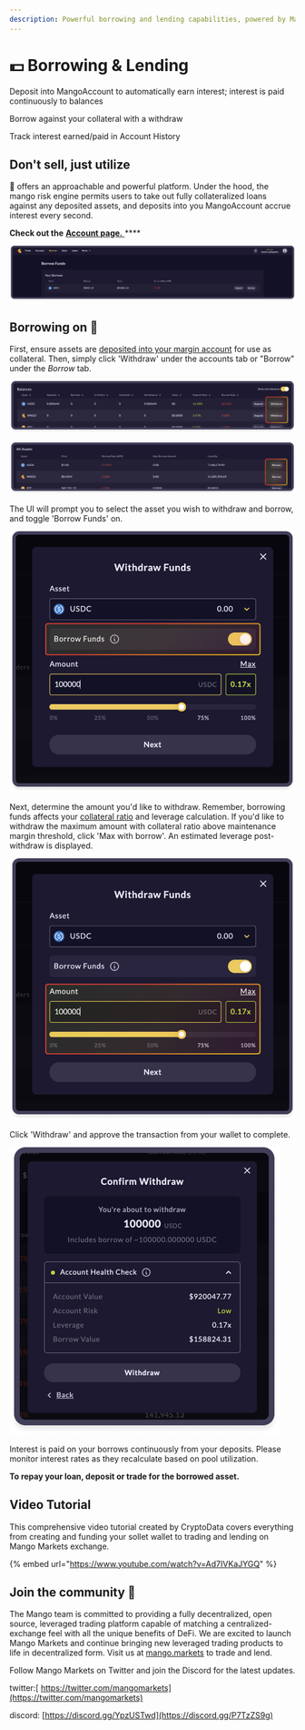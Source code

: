 ```yaml
---
description: Powerful borrowing and lending capabilities, powered by Mango.
---
```


# 💵 Borrowing & Lending

Deposit into MangoAccount to automatically earn interest; interest is paid continuously to balances

Borrow against your collateral with a withdraw&#x20;

Track interest earned/paid in Account History

## Don't sell, just utilize&#x20;

🥭 offers an approachable and powerful platform. Under the hood, the mango risk engine permits users to take out fully collateralized loans against any deposited assets, and deposits into you MangoAccount accrue interest every second.

**Check out the** [**Account page.** ](https://trade.mango.markets/account)****

![](../.gitbook/assets/bororor.png)

## **Borrowing on** 🥭

First, ensure assets are [deposited into your margin account](https://docs.mango.markets/tutorials/getting-started#creating-a-margin-account-and-depositing-funds) for use as collateral. Then, simply click 'Withdraw' under the accounts tab or "Borrow" under the _Borrow_ tab.&#x20;

![Under your account tab, scroll to balances.](../.gitbook/assets/wijegh1.png)

![Under your borrow tab, find all assets.](../.gitbook/assets/wijegh2.png)

The UI will prompt you to select the asset you wish to withdraw and borrow, and toggle 'Borrow Funds' on.&#x20;

![](../.gitbook/assets/borororor.png)

Next, determine the amount you'd like to withdraw. Remember, borrowing funds affects your [collateral ratio](https://app.gitbook.com/@blockworksfoundation/s/mango/\~/drafts/-MZPLylXCNfAFWlrfxMI/tutorials/trade-on-mango.markets#how-to-trade-with-leverage) and leverage calculation. If you'd like to withdraw the maximum amount with collateral ratio above maintenance margin threshold, click 'Max with borrow'. An estimated leverage post-withdraw is displayed.&#x20;

![](../.gitbook/assets/borororor2.png)

&#x20;Click 'Withdraw' and approve the transaction from your wallet to complete.

![](../.gitbook/assets/borororor5.png)

Interest is paid on your borrows continuously from your deposits. Please monitor interest rates as they recalculate based on pool utilization.&#x20;

**To repay your loan, deposit or trade for the borrowed asset.**

##



## **Video Tutorial**&#x20;

This comprehensive video tutorial created by CryptoData covers everything from creating and funding your sollet wallet to trading and lending on Mango Markets exchange.

{% embed url="https://www.youtube.com/watch?v=Ad7IVKaJYGQ" %}

## **Join the community** 👾

The Mango team is committed to providing a fully decentralized, open source, leveraged trading platform capable of matching a centralized-exchange feel with all the unique benefits of DeFi. We are excited to launch Mango Markets and continue bringing new leveraged trading products to life in decentralized form. Visit us at [mango.markets](https://mango.markets) to trade and lend.

Follow Mango Markets on Twitter and join the Discord for the latest updates.

twitter:[ https://twitter.com/mangomarkets](https://twitter.com/mangomarkets)

discord: [https://discord.gg/YpzUSTwd](https://discord.gg/P7TzZS9g)
